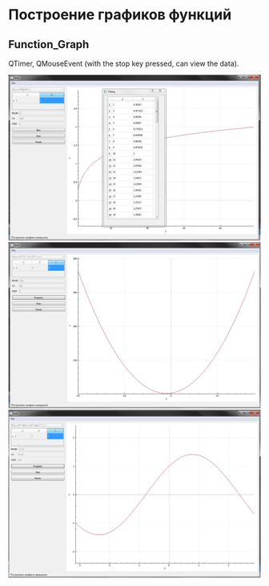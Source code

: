 # Построение графиков функций
## Function_Graph
QTimer, QMouseEvent (with the stop key pressed, can view the data).

![alt text](icon/data.png)
![alt text](icon/porabolic.png)
![alt text](icon/sin.png)

